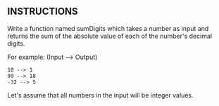 ## INSTRUCTIONS

Write a function named sumDigits which takes a number as input and returns the sum of the absolute value of each of the number's decimal digits.

For example: (Input --> Output)
```
10 --> 1
99 --> 18
-32 --> 5
```
Let's assume that all numbers in the input will be integer values.